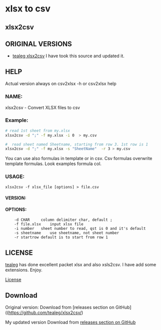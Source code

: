 
# xlsx to csv
##  xlsx2csv 


## ORIGINAL VERSIONS

  * [tealeg xlsx2csv](https://github.com/tealeg/xlsx2csv) I have took this source and updated it.

## HELP
  Actual version always on  csv2xlsx -h or csv2xlsx help

### NAME:
   xlsx2csv - Convert XLSX files to csv 


### Example:

```bash
# read 1st sheet from my.xlsx
xlsx2csv -d ";" -f my.xlsx -i 0  > my.csv

#  read sheet named Sheetname, starting from row 3. 1st row is 1
xlsx2csv -d ";" -f my.xlsx -s "SheetName"  -r 3 > my.csv

```

You can use also formulas in template or in csv. Csv formulas overwrite template formulas.
Look examples formula col.

### USAGE:

    xlsx2csv -f xlsx_file [options] > file.csv

#### VERSION:

#### OPTIONS:

```
	-d CHAR		column delimiter char, default ;
	-f file.xlsx	input xlsx file
	-i number	sheet number to read, qst is 0 and it's default
	-s sheetname	use sheetname, not sheet number
	-r startrow	default is to start from row 1

```


## LICENSE


[tealeg](https://github.com/tealeg/xlsx2csv/) has done excellent packet xlsx and also xsls2csv. I have add some extensions. Enjoy.

[License](https://raw.githubusercontent.com/tealeg/xlsx2csv/master/LICENSE)

## Download

Original version:
Download from [releases section on GitHub]((https://github.com/tealeg/xlsx2csv/)

My updated version
Download from [releases section on GitHub](https://github.com/kshji/go/tree/master/xlsx2csv/build)

